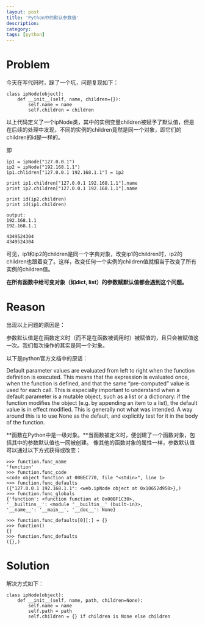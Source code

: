 ```yaml
---
layout: post
title: 'Python中的默认参数值'
description:
category:
tags: [python]
---
```


# Problem

今天在写代码时，踩了一个坑，问题复现如下：

```
class ipNode(object):
	def __init__(self, name, children={}):
		self.name = name
		self.children = children
```
以上代码定义了一个ipNode类，其中的实例变量children被赋予了默认值，但是在后续的处理中发现，不同的实例的children竟然是同一个对象，即它们的children的id是一样的。

即

```
ip1 = ipNode("127.0.0.1")
ip2 = ipNode("192.168.1.1")
ip1.chlidren["127.0.0.1 192.168.1.1"] = ip2

print ip1.children["127.0.0.1 192.168.1.1"].name
print ip2.children["127.0.0.1 192.168.1.1"].name

print id(ip2.children)
print id(ip1.children)

output:
192.168.1.1
192.168.1.1

4349524304
4349524304

```
可见，ip1和ip2的children是同一个字典对象，改变ip1的children时，ip2的children也跟着变了。这样，改变任何一个实例的children值就相当于改变了所有实例的children值。

**在所有函数中给可变对象（如dict, list）的参数赋默认值都会遇到这个问题。**

# Reason

出现以上问题的原因是：

参数默认值是在函数定义时（而不是在函数被调用时）被赋值的，且只会被赋值这一次。我们每次操作的其实是同一个对象。

以下是python官方文档中的原话：


>

Default parameter values are evaluated from left to right when the function definition is executed. This means that the expression is evaluated once, when the function is defined, and that the same “pre-computed” value is used for each call. This is especially important to understand when a default parameter is a mutable object, such as a list or a dictionary: if the function modifies the object (e.g. by appending an item to a list), the default value is in effect modified. This is generally not what was intended. A way around this is to use None as the default, and explicitly test for it in the body of the function.

**函数在Python中是一级对象。**当函数被定义时，便创建了一个函数对象，包括其中的参数默认值也一同被创建。
像其他的函数对象的属性一样，参数默认值可以通过以下方式获得或改变：

```
>>> function.func_name
'function'
>>> function.func_code
<code object function at 00BEC770, file "<stdin>", line 1>
>>> function.func_defaults
({"127.0.0.1 192.168.1.1": <web.ipNode object at 0x10652d950>},)
>>> function.func_globals
{'function': <function function at 0x00BF1C30>,
'__builtins__': <module '__builtin__' (built-in)>,
'__name__': '__main__', '__doc__': None}

>>> function.func_defaults[0][:] = {}
>>> function()
{}
>>> function.func_defaults
({},)

```



# Solution

解决方式如下：

```
class ipNode(object):
	def __init__(self, name, path, children=None):
		self.name = name
		self.path = path
		self.children = {} if children is None else children
```

